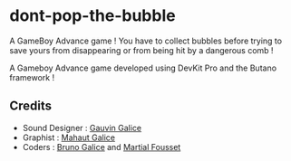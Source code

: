 # dont-pop-the-bubble

A GameBoy Advance game ! You have to collect bubbles before trying to save yours from disappearing or from being hit by a dangerous comb !

A Gameboy Advance game developed using DevKit Pro and the Butano framework !

## Credits

- Sound Designer : [Gauvin Galice](https://github.com/PatLaMenace-jpg)
- Graphist : [Mahaut Galice](https://github.com/mahaut231)
- Coders : [Bruno Galice](https://github.com/bgalice) and [Martial Fousset](https://github.com/Pumchh)

